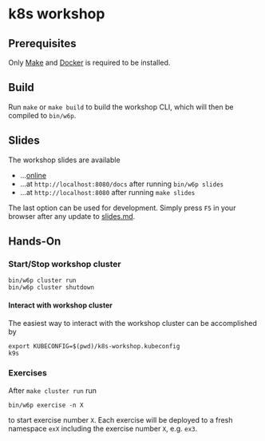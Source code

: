 # k8s workshop

## Prerequisites

Only [Make](https://www.gnu.org/software/make/) and [Docker](https://docs.docker.com/get-docker/) is required to be installed.

## Build

Run `make` or `make build` to build the workshop CLI, which will then be compiled to `bin/w6p`.

## Slides

The workshop slides are available
- ...[online](https://x-cellent.github.io/k8s-workshop)
- ...at `http://localhost:8080/docs` after running `bin/w6p slides`
- ...at `http://localhost:8080` after running `make slides`

The last option can be used for development.
Simply press `F5` in your browser after any update to [slides.md](./docs/slides.md).

## Hands-On

### Start/Stop workshop cluster

```
bin/w6p cluster run
bin/w6p cluster shutdown
```

#### Interact with workshop cluster

The easiest way to interact with the workshop cluster can be accomplished by
```
export KUBECONFIG=$(pwd)/k8s-workshop.kubeconfig
k9s
```

### Exercises

After `make cluster run` run
```
bin/w6p exercise -n X
```
to start exercise number `X`.
Each exercise will be deployed to a fresh namespace `exX` including the exercise number `X`, e.g. `ex3`.
